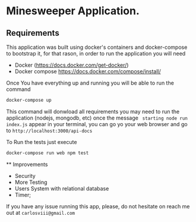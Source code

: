 # Minesweeper Application.
## Requirements

This application was built using docker's containers and docker-compose to bootstrap it, for that rason, in  order to run the application you will need

 - Docker (https://docs.docker.com/get-docker/)
 - Docker compose https://docs.docker.com/compose/install/

Once You have everything up and running you will be able to run the command 

```bash
docker-compose up
```
 This command will donwload all requirements you may need to run the application (nodejs, mongodb, etc)
 once the message ` starting node run index.js`  appear in your terminal, you can go yo your web browser and go to `http://localhost:3000/api-docs` 
 

To Run the tests just execute 

```bash
docker-compose run web npm test
```


** Improvements

- Security
- More Testing
- Users System with relational database
- Timer;




If you have any issue running this app, please, do not hesitate on reach me out at `carlosviii@gmail.com`
 

 
 